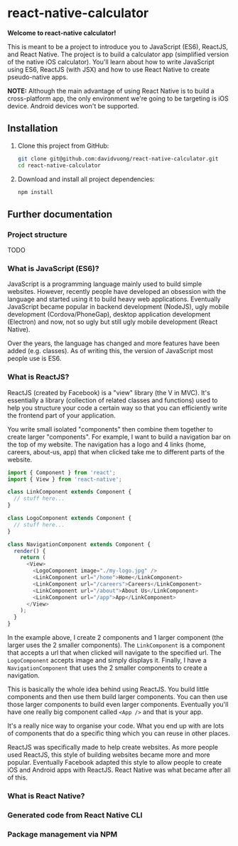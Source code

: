 # react-native-calculator

**Welcome to react-native calculator!**

This is meant to be a project to introduce you to JavaScript (ES6), ReactJS, and React Native. The project is to build a calculator app (simplified version of the native iOS calculator). You'll learn about how to write JavaScript using ES6, ReactJS (with JSX) and how to use React Native to create pseudo-native apps.

**NOTE:** Although the main advantage of using React Native is to build a cross-platform app, the only environment we're going to be targeting is iOS device. Android devices won't be supported.

## Installation

1. Clone this project from GitHub:

    ```bash
    git clone git@github.com:davidvuong/react-native-calculator.git
    cd react-native-calculator
    ```

1. Download and install all project dependencies:

    ```bash
    npm install
    ```

## Further documentation

### Project structure

TODO

### What is JavaScript (ES6)?

JavaScript is a programming language mainly used to build simple websites. However, recently people have developed an obsession with the language and started using it to build heavy web applications. Eventually JavaScript became popular in backend development (NodeJS), ugly mobile development (Cordova/PhoneGap), desktop application development (Electron) and now, not so ugly but still ugly mobile development (React Native).

Over the years, the language has changed and more features have been added (e.g. classes). As of writing this, the version of JavaScript most people use is ES6.

### What is ReactJS?

ReactJS (created by Facebook) is a "view" library (the V in MVC). It's essentially a library (collection of related classes and functions) used to help you structure your code a certain way so that you can efficiently write the frontend part of your application.

You write small isolated "components" then combine them together to create larger "components". For example, I want to build a navigation bar on the top of my website. The navigation has a logo and 4 links (home, careers, about-us, app) that when clicked take me to different parts of the website.

```js
import { Component } from 'react';
import { View } from 'react-native';

class LinkComponent extends Component {
  // stuff here...
}

class LogoComponent extends Component {
  // stuff here...
}

class NavigationComponent extends Component {
  render() {
    return (
      <View>
        <LogoComponent image="./my-logo.jpg" />
        <LinkComponent url="/home">Home</LinkComponent>
        <LinkComponent url="/careers">Careers</LinkComponent>
        <LinkComponent url="/about">About Us</LinkComponent>
        <LinkComponent url="/app">App</LinkComponent>
      </View>
    );
  }
}
```

In the example above, I create 2 components and 1 larger component (the larger uses the 2 smaller components). The `LinkComponent` is a component that accepts a url that when clicked will navigate to the specified url. The `LogoComponent` accepts image and simply displays it. Finally, I have a `NavigationComponent` that uses the 2 smaller components to create a navigation.

This is basically the whole idea behind using ReactJS. You build little components and then use them build larger components. You can then use those larger components to build even larger components. Eventually you'll have one really big component called `<App />` and that is your app.

It's a really nice way to organise your code. What you end up with are lots of components that do a specific thing which you can reuse in other places.

ReactJS was specifically made to help create websites. As more people used ReactJS, this style of building websites became more and more popular. Eventually Facebook adapted this style to allow people to create iOS and Android apps with ReactJS. React Native was what became after all of this.

### What is React Native?

### Generated code from React Native CLI

### Package management via NPM
